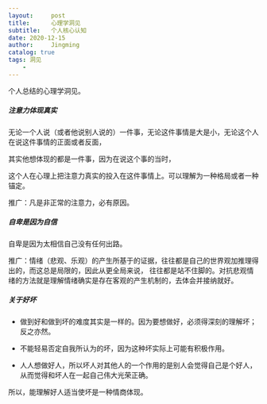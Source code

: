 ```yaml
---
layout:     post
title:      心理学洞见
subtitle:   个人核心认知
date: 2020-12-15
author:     Jingming
catalog: true
tags: 洞见
    -
---
```


个人总结的心理学洞见。

##### 注意力体现真实

无论一个人说（或者他说别人说的）一件事，无论这件事情是大是小，无论这个人在说这件事情的正面或者反面，

其实他想体现的都是一件事，因为在说这个事的当时，

这个人在心理上把注意力真实的投入在这件事情上。可以理解为一种格局或者一种锚定。

推广：凡是非正常的注意力，必有原因。

##### 自卑是因为自信
自卑是因为太相信自己没有任何出路。

推广：情绪（悲观、乐观）的产生所基于的证据，往往都是自己的世界观加推理得出的，而这总是局限的，因此从更全局来说，
往往都是站不住脚的。对抗悲观情绪的方法就是理解情绪确实是存在客观的产生机制的，去体会并接纳就好。

##### 关于好坏

- 做到好和做到坏的难度其实是一样的。因为要想做好，必须得深刻的理解坏；反之亦然。

- 不能轻易否定自我所认为的坏，因为这种坏实际上可能有积极作用。

- 人人想做好人，所以坏人对其他人的一个作用的是别人会觉得自己是个好人，从而觉得和坏人在一起自己伟大光荣正确。

所以，能理解好人适当使坏是一种情商体现。
